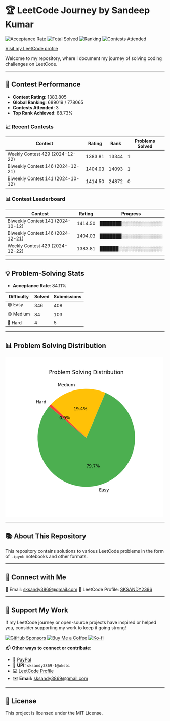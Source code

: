 
# 🏆 LeetCode Journey by Sandeep Kumar  

![Acceptance Rate](https://img.shields.io/badge/Acceptance-84.11%25-brightgreen) 
![Total Solved](https://img.shields.io/badge/Solved-434-blue) 
![Ranking](https://img.shields.io/badge/Ranking-218112-orange) 
![Contests Attended](https://img.shields.io/badge/Contests-3-purple)

[Visit my LeetCode profile](https://leetcode.com/u/SKSANDY2396/)  

Welcome to my repository, where I document my journey of solving coding challenges on LeetCode.  

---

## 🚀 Contest Performance  
- **Contest Rating**: 1383.805  
- **Global Ranking**: 689019 / 778065  
- **Contests Attended**: 3  
- **Top Rank Achieved**: 88.73%  

### 📈 Recent Contests
| Contest | Rating | Rank | Problems Solved |
|---------|--------|------|----------------|
| Weekly Contest 429 (2024-12-22) | 1383.81 | 13344 | 1 |
| Biweekly Contest 146 (2024-12-21) | 1404.03 | 14093 | 1 |
| Biweekly Contest 141 (2024-10-12) | 1414.50 | 24872 | 0 |


### 📊 Contest Leaderboard
| Contest | Rating | Progress |
|---------|--------|---------|
| Biweekly Contest 141 (2024-10-12) | 1414.50 | ███████░░░░░░░░░░░░░ |
| Biweekly Contest 146 (2024-12-21) | 1404.03 | ███████░░░░░░░░░░░░░ |
| Weekly Contest 429 (2024-12-22) | 1383.81 | ██████░░░░░░░░░░░░░░ |


---

## 💡 Problem-Solving Stats  
- **Acceptance Rate**: 84.11%  

| Difficulty | Solved | Submissions |
|------------|--------|-------------|
| 🟢 Easy    | 346 | 408 |
| 🟡 Medium  | 84 | 103 |
| 🔴 Hard    | 4 | 5 |

---

## 📊 Problem Solving Distribution

![LeetCode Stats](leetcode_stats.png)

---

## 📚 About This Repository  
This repository contains solutions to various LeetCode problems in the form of `.ipynb` notebooks and other formats.  

---

## 💬 Connect with Me  
📧 Email: sksandy3869@gmail.com
🔗 LeetCode Profile: [SKSANDY2396](https://leetcode.com/u/SKSANDY2396/)  

---

## 💖 Support My Work

If my LeetCode journey or open-source projects have inspired or helped you, consider supporting my work to keep it going strong!  

[![GitHub Sponsors](https://img.shields.io/badge/Sponsor-GitHub%20Sponsors-fafbfc?logo=github&style=for-the-badge)](https://github.com/sponsors/sandeepkumar3869)
[![Buy Me a Coffee](https://img.shields.io/badge/Buy%20Me%20a%20Coffee-sksandy3869-yellow?logo=buy-me-a-coffee&style=for-the-badge)](https://captainsandeepkumar.blogspot.com/search?q=UPI)
[![Ko-fi](https://img.shields.io/badge/Ko--fi-sandeepkumar3869-FF5E5B?logo=kofi&style=for-the-badge)](https://captainsandeepkumar.blogspot.com/search?q=UPI)

📬 **Other ways to connect or contribute:**  
- 💼 [PayPal](https://www.paypal.me/8986578410) 
- 📱 **UPI:** `sksandy3869-1@oksbi`  
- 💻 [LeetCode Profile](https://leetcode.com/u/SKSANDY2396/)  
- ✉️ **Email:** [sksandy3869@gmail.com](mailto:sksandy3869@gmail.com)

---

## 📄 License  

This project is licensed under the MIT License.
